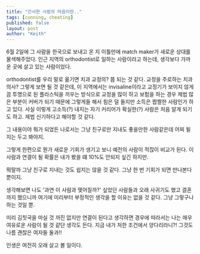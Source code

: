 ```yaml
---
title: "간사한 사람의 마음이란.."
tags: [cunning, cheating]
published: false
layout: post
author: "Keith"
---
```


6월 2일에 그 사람을 한국으로 보내고 온 지 이틀만에 match maker가 새로운 상대를 물색해주었다. 인근 지역의 orthodontist로 일하는 사람이라고 하는데, 생각보다 가까운 곳에 살고 있는 사람이었다.

orthodontist를 우리 말로 옮기면 치과 교정의? 쯤 되는 것 같다. 교정을 주로하는 치과의사? 그렇게 보면 될 것 같은데, 이 지역에서는 invisaline이라고 교정기가 보이지 않게끔 투명으로 된 플라스틱을 끼우는 방식으로 교정을 많이 하고 보험을 하는 경우 제법 많은 부분이 커버가 되기 때문에 그렇게들 해서 힘은 덜 들지만 소득은 짭짤한 사람인가 하고 있다. 사실 이렇게 고소득(?) 내지는 자기 커리어가 확실한(?) 사람은 처음 알게 되기도 하고. 제법 신기하다고 해야할 것 같다.

그 내용이야 뭐가 되었든 나로서는 그냥 친구로만 지내도 좋을만한 사람같은데 어찌 될지는 두고 봐야지.

그렇게 한편으로 뭔가 새로운 기회가 생기고 보니 예전의 사람이 적잖이 비교가 된다. 이 사람과 연결이 될 확률은 내가 봤을 떄 10%도 안되지 싶긴 하지만.

뭐랄까 그냥 친구로 지내는 것도 쉽지는 않을 것 같다. 그냥 한 번 기회가 되면 만나본다 뿐이지.

생각해보면 나도 '과연 이 사람과 맺어질까?' 싶었던 사람들과 오래 사귀기도 했고 결혼까지 했으니까 여기에 미리부터 부정적인 생각을 할 이유는 없을 것 같다. 그냥 그렇구나 하는 것일 뿐.

미리 김칫국을 마실 것 까진 없지만 연결이 된다고 생각하면 경우에 따라서는 나는 매우 여유로운 사람이 될 것 같단 생각도 든다. 지금 내가 처한 조건에서 양다리라니?! 그것도 나름 괜찮은 여자들 둘과!!

인생은 여전히 오래 살고 볼 일이다.